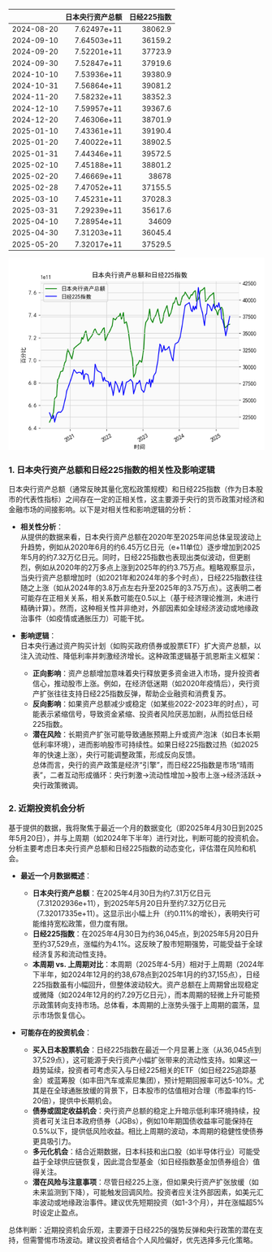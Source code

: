 |            |   日本央行资产总额 |   日经225指数 |
|:-----------|-------------------:|--------------:|
| 2024-08-20 |        7.62497e+11 |       38062.9 |
| 2024-09-10 |        7.64503e+11 |       36159.2 |
| 2024-09-20 |        7.52201e+11 |       37723.9 |
| 2024-09-30 |        7.52847e+11 |       37919.6 |
| 2024-10-10 |        7.53936e+11 |       39380.9 |
| 2024-10-31 |        7.56864e+11 |       39081.2 |
| 2024-11-20 |        7.58232e+11 |       38352.3 |
| 2024-12-10 |        7.59957e+11 |       39367.6 |
| 2024-12-20 |        7.46306e+11 |       38701.9 |
| 2025-01-10 |        7.43361e+11 |       39190.4 |
| 2025-01-20 |        7.40022e+11 |       38902.5 |
| 2025-01-31 |        7.44346e+11 |       39572.5 |
| 2025-02-10 |        7.45188e+11 |       38801.2 |
| 2025-02-20 |        7.46669e+11 |       38678   |
| 2025-02-28 |        7.47052e+11 |       37155.5 |
| 2025-03-10 |        7.45231e+11 |       37028.3 |
| 2025-03-31 |        7.29239e+11 |       35617.6 |
| 2025-04-10 |        7.28954e+11 |       34609   |
| 2025-04-30 |        7.31203e+11 |       36045.4 |
| 2025-05-20 |        7.32017e+11 |       37529.5 |

![图](japan_N225.png)

### 1. 日本央行资产总额和日经225指数的相关性及影响逻辑

日本央行资产总额（通常反映其量化宽松政策规模）和日经225指数（作为日本股市的代表性指标）之间存在一定的正相关性，这主要源于央行的货币政策对经济和金融市场的间接影响。以下是对相关性和影响逻辑的分析：

- **相关性分析**：  
  从提供的数据来看，日本央行资产总额在2020年至2025年间总体呈现波动上升趋势，例如从2020年6月的约6.45万亿日元（e+11单位）逐步增加到2025年5月的约7.32万亿日元。同时，日经225指数也表现出类似波动，但更剧烈，例如从2020年的2万多点上涨到2025年的约3.75万点。粗略观察显示，当央行资产总额增加时（如2021年和2024年的多个时点），日经225指数往往随之上涨（如从2024年的3.8万点左右升至2025年的3.75万点）。这表明二者可能存在正相关关系，相关系数可能在0.5以上（基于经济理论推测，未进行精确计算）。然而，这种相关性并非绝对，外部因素如全球经济波动或地缘政治事件（如疫情或通胀压力）可能干扰。

- **影响逻辑**：  
  日本央行通过资产购买计划（如购买政府债券或股票ETF）扩大资产总额，以注入流动性、降低利率并刺激经济增长。这种政策逻辑基于凯恩斯主义框架：  
  - **正向影响**：资产总额增加意味着央行释放更多资金进入市场，提升投资者信心，推动股市上涨。例如，在经济低迷期（如2020年疫情后），央行资产扩张往往支持日经225指数反弹，帮助企业融资和消费复苏。  
  - **反向影响**：如果资产总额减少或稳定（如某些2022-2023年的时点），可能表示紧缩信号，导致资金紧缩、投资者风险厌恶加剧，从而拉低日经225指数。  
  - **潜在风险**：长期资产扩张可能导致通胀预期上升或资产泡沫（如日本长期低利率环境），进而影响股市可持续性。如果日经225指数过热（如2025年的快速上涨），央行可能调整政策，形成反向反馈。  
  总体而言，央行的资产政策是经济“引擎”，而日经225指数是市场“晴雨表”，二者互动形成循环：央行刺激→流动性增加→股市上涨→经济活跃→央行政策微调。

### 2. 近期投资机会分析

基于提供的数据，我将聚焦于最近一个月的数据变化（即2025年4月30日到2025年5月20日），并与上周期（如2024年下半年）进行对比，判断可能的投资机会。分析主要考虑日本央行资产总额和日经225指数的动态变化，评估潜在风险和机会。

- **最近一个月数据概述**：  
  - **日本央行资产总额**：在2025年4月30日为约7.31万亿日元（7.31202936e+11），到2025年5月20日升至约7.32万亿日元（7.32017335e+11）。这显示出小幅上升（约0.11%的增长），表明央行可能维持宽松政策，但力度有限。  
  - **日经225指数**：在2025年4月30日为约36,045点，到2025年5月20日升至约37,529点，涨幅约为4.1%。这反映了股市短期强势，可能受益于全球经济复苏和流动性支持。  
  - **本周期 vs. 上周期对比**：本周期（2025年4-5月）相对于上周期（2024年下半年，如2024年12月的约38,678点到2025年1月的约37,155点），日经225指数虽有小幅回升，但整体波动较大。资产总额在上周期曾出现稳定或微降（如2024年12月的约7.29万亿日元），而本周期的轻微上升可能预示政策转向支持市场。总体看，本周期的上涨势头强于上周期的震荡，显示市场恢复信心。

- **可能存在的投资机会**：  
  - **买入日本股票机会**：日经225指数在最近一个月显著上涨（从36,045点到37,529点），这可能源于央行资产小幅扩张带来的流动性支持。如果这一趋势延续，投资者可考虑买入与日经225相关的ETF（如日经225追踪基金）或蓝筹股（如丰田汽车或索尼集团），预计短期回报率可达5-10%。尤其是在全球通胀放缓的背景下，日本股市的估值相对合理（市盈率约15-20倍），提供中长期机会。  
  - **债券或固定收益机会**：央行资产总额的稳定上升暗示低利率环境持续，投资者可关注日本政府债券（JGBs），例如10年期国债收益率可能保持在0.5%以下，提供低风险收益。相比上周期的波动，本周期的稳健性使债券更具吸引力。  
  - **多元化机会**：结合近期数据，日本科技和出口股（如半导体行业）可能受益于全球供应链恢复，因此混合型基金（如日经指数基金加债券组合）值得关注。  
  - **潜在风险与注意事项**：尽管日经225上涨，但如果央行资产扩张放缓（如未来监测到下降），可能触发回调风险。投资者应关注外部因素，如美元汇率波动或地缘政治事件。建议优先短期投资（如1-3个月），并在涨幅超5%时设定止盈点。

总体判断：近期投资机会乐观，主要源于日经225的强势反弹和央行政策的潜在支持，但需警惕市场波动。建议投资者结合个人风险偏好，优先选择多元化策略。